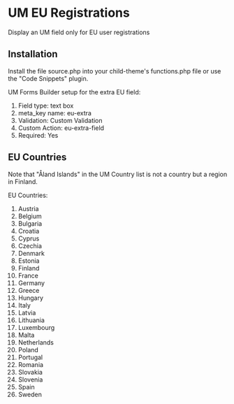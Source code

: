 # UM EU Registrations
Display an UM field only for EU user registrations

## Installation ##
Install the file source.php into your child-theme's functions.php file or use the "Code Snippets" plugin.

UM Forms Builder setup for the extra EU field:
1. Field type: text box
2. meta_key name: eu-extra
3. Validation: Custom Validation
4. Custom Action: eu-extra-field
5. Required: Yes

## EU Countries ##
Note that "Åland Islands" in the UM Country list is not a country but a region in Finland.

EU Countries: 
1. Austria
2. Belgium
3. Bulgaria
4. Croatia
5. Cyprus
6. Czechia
7. Denmark
8. Estonia
9. Finland
10. France
11. Germany
12. Greece
13. Hungary
14. Italy
15. Latvia
16. Lithuania
17. Luxembourg
18. Malta
19. Netherlands
20. Poland
21. Portugal
22. Romania
23. Slovakia
24. Slovenia
25. Spain
26. Sweden


